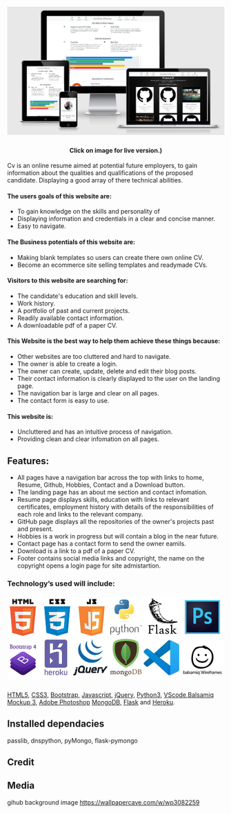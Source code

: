 <h1 align="center">
   <a href="https://jonwheway-cv.herokuapp.com/" target="_blank"><img src="static/images/repoimage.png" alt="logo image"/></a>
 </h1>
 
<div align="center">
    
#### Click on image for live version.)
</div>

Cv is an online resume aimed at potential future employers, to gain information about the qualities and qualifications of the proposed candidate.
Displaying a good array of there technical abilities. 


#### The users goals of this website are:
* To gain knowledge on the skills and personality of 
* Displaying information and credentials in a clear and concise manner.
* Easy to navigate. 


#### The Business potentials of this website are:
* Making blank templates so users can create there own online CV.
* Become an ecommerce site selling templates and readymade CVs.


#### Visitors to this website are searching for:
* The candidate's education and skill levels.
* Work history.
* A portfolio of past and current projects.
* Readily available contact information.
* A downloadable pdf of a paper CV.


#### This Website is the best way to help them achieve these things because:
* Other websites are too cluttered and hard to navigate.
* The owner is able to create a login.
* The owner can create, update, delete and edit their blog posts.
* Their contact information is clearly displayed to the user on the landing page. 
* The navigation bar is large and clear on all pages.
* The contact form is easy to use.


#### This website is:
* Uncluttered and has an intuitive process of navigation.
* Providing clean and clear infomation on all pages.


## Features:
* All pages have a navigation bar across the top with links to home, Resume, Github, Hobbies, Contact and a Download button.
* The landing page has an about me section and contact infomation.
* Resume page displays skills, education with links to relevant certificates, employment history with details of the responsibilities of each role and links to the relevant company.
* GitHub page displays all the repositories of the owner's projects past and present.
* Hobbies is a work in progress but will contain a blog in the near future.
* Contact page has a contact form to send the owner eamils.
* Download is a link to a pdf of a paper CV.
* Footer contains social media links and copyright, the name on the copyright opens a login page for site admistartion.


### Technology’s used will include:
<h5 align="center">
   <a href="https://jonwheway-cv.herokuapp.com/" target="_blank"><img src="static/images/logos.jpg" alt="logo image"/></a>
 </h5>
 
[HTML5](https://en.wikipedia.org/wiki/HTML5), [CSS3](https://en.wikipedia.org/wiki/Cascading_Style_Sheets), [Bootstrap](https://getbootstrap.com/), [Javascript](https://en.wikipedia.org/wiki/JavaScript), [jQuery](https://jquery.com/), [Python3](https://www.python.org/),  [VScode](https://code.visualstudio.com/),[Balsamiq Mockup 3](https://balsamiq.com/wireframes/desktop/), [Adobe Photoshop](https://www.adobe.com/uk/products/photoshop.html?gclid=EAIaIQobChMIzNru2Myo6AIVF-DtCh28Fgn0EAAYASAAEgKkdvD_BwE&sdid=88X75SKR&mv=search&ef_id=EAIaIQobChMIzNru2Myo6AIVF-DtCh28Fgn0EAAYASAAEgKkdvD_BwE:G:s&s_kwcid=AL!3085!3!394411736356!e!!g!!photoshop)
[MongoDB](https://www.mongodb.com/), [Flask](https://flask.palletsprojects.com/en/1.1.x/) and [Heroku](https://www.heroku.com/).


## Installed dependacies
passlib, 
dnspython,
pyMongo,
flask-pymongo


## Credit


## Media

gihub background image
https://wallpapercave.com/w/wp3082259
